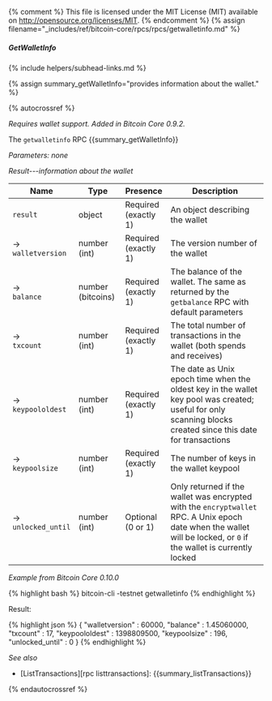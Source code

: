 {% comment %}
This file is licensed under the MIT License (MIT) available on
http://opensource.org/licenses/MIT.
{% endcomment %}
{% assign filename="_includes/ref/bitcoin-core/rpcs/rpcs/getwalletinfo.md" %}

##### GetWalletInfo
{% include helpers/subhead-links.md %}

{% assign summary_getWalletInfo="provides information about the wallet." %}

{% autocrossref %}

*Requires wallet support.  Added in Bitcoin Core 0.9.2.*

The `getwalletinfo` RPC {{summary_getWalletInfo}}

*Parameters: none*

*Result---information about the wallet*

| Name                  | Type              | Presence                    | Description
|-----------------------|-------------------|-----------------------------|----------------
| `result`              | object            | Required<br>(exactly 1)     | An object describing the wallet
| →<br>`walletversion`  | number (int)      | Required<br>(exactly 1)     | The version number of the wallet
| →<br>`balance`        | number (bitcoins) | Required<br>(exactly 1)     | The balance of the wallet.  The same as returned by the `getbalance` RPC with default parameters
| →<br>`txcount`        | number (int)      | Required<br>(exactly 1)     | The total number of transactions in the wallet (both spends and receives)
| →<br>`keypoololdest`  | number (int)      | Required<br>(exactly 1)     | The date as Unix epoch time when the oldest key in the wallet key pool was created; useful for only scanning blocks created since this date for transactions
| →<br>`keypoolsize`    | number (int)      | Required<br>(exactly 1)     | The number of keys in the wallet keypool
| →<br>`unlocked_until` | number (int)      | Optional<br>(0 or 1)        | Only returned if the wallet was encrypted with the `encryptwallet` RPC. A Unix epoch date when the wallet will be locked, or `0` if the wallet is currently locked

*Example from Bitcoin Core 0.10.0*

{% highlight bash %}
bitcoin-cli -testnet getwalletinfo
{% endhighlight %}

Result:

{% highlight json %}
{
    "walletversion" : 60000,
    "balance" : 1.45060000,
    "txcount" : 17,
    "keypoololdest" : 1398809500,
    "keypoolsize" : 196,
    "unlocked_until" : 0
}
{% endhighlight %}

*See also*

* [ListTransactions][rpc listtransactions]: {{summary_listTransactions}}

{% endautocrossref %}
